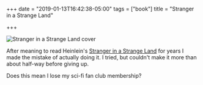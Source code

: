 +++
date = "2019-01-13T16:42:38-05:00"
tags = ["book"]
title = "Stranger in a Strange Land"

+++

![Stranger in a Strange Land cover](/img/2019/2019-01-13_heinlein-stranger.jpg)

After meaning to read Heinlein's [Stranger in a Strange Land](https://www.goodreads.com/book/show/350.Stranger_in_a_Strange_Land) for years I made
the mistake of actually doing it. I tried, but couldn't make it more than about
half-way before giving up.

Does this mean I lose my sci-fi fan club membership?


